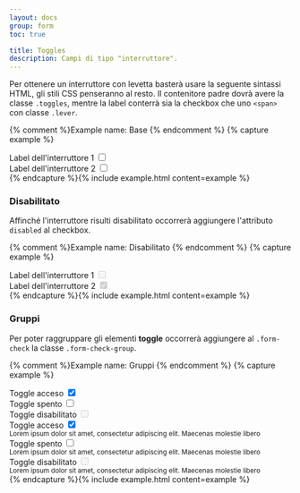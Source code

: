 ```yaml
---
layout: docs
group: form
toc: true

title: Toggles
description: Campi di tipo "interruttore".
---
```


Per ottenere un interruttore con levetta basterà usare la seguente sintassi HTML, gli stili CSS penseranno al resto. Il contenitore padre dovrà avere la classe `.toggles`, mentre la label conterrà sia la checkbox che uno `<span>` con classe `.lever`.

{% comment %}Example name: Base {% endcomment %}
{% capture example %}
<div>
  <div class="row">
    <div class="form-check col-6">
      <div class="toggles">
        <label for="toggleEsempio1a">
          Label dell'interruttore 1
          <input type="checkbox" id="toggleEsempio1a">
          <span class="lever"></span>
        </label>
      </div>
    </div>
    <div class="form-check col-6">
      <div class="toggles">
        <label for="toggleEsempio1b">
          Label dell'interruttore 2
          <input type="checkbox" id="toggleEsempio1b">
          <span class="lever leverRight"></span>
        </label>
      </div>
    </div>
  </div>
</div>
{% endcapture %}{% include example.html content=example %}

### Disabilitato

Affinché l'interruttore risulti disabilitato occorrerà aggiungere l'attributo `disabled` al checkbox.

{% comment %}Example name: Disabilitato {% endcomment %}
{% capture example %}
<div>
  <div class="row">
    <div class="form-check col-6">
      <div class="toggles">
        <label for="toggleEsempio2a">
          Label dell'interruttore 1
          <input disabled type="checkbox" id="toggleEsempio2a">
          <span class="lever"></span>
        </label>
      </div>
    </div>
    <div class="form-check col-6">
      <div class="toggles">
        <label for="toggleEsempio2b">
          Label dell'interruttore 2
          <input disabled type="checkbox" id="toggleEsempio2b" checked>
          <span class="lever leverRight"></span>
        </label>
      </div>
    </div>
  </div>
</div>
{% endcapture %}{% include example.html content=example %}

### Gruppi

Per poter raggruppare gli elementi **toggle** occorrerà aggiungere al `.form-check` la classe `.form-check-group`.

{% comment %}Example name: Gruppi {% endcomment %}
{% capture example %}
<div>
  <div class="row">
    <div class="col-5">
      <div class="form-check form-check-group">
        <div class="toggles">
          <label for="toggleEsempio3a">
            Toggle acceso
            <input type="checkbox" id="toggleEsempio3a" checked>
            <span class="lever"></span>
          </label>
        </div>
      </div>
      <div class="form-check form-check-group">
        <div class="toggles">
          <label for="toggleEsempio3b">
            Toggle spento
            <input type="checkbox" id="toggleEsempio3b">
            <span class="lever"></span>
          </label>
        </div>
      </div>
      <div class="form-check form-check-group">
        <div class="toggles">
          <label for="toggleEsempio3c">
            Toggle disabilitato
            <input type="checkbox" id="toggleEsempio3c" disabled>
            <span class="lever"></span>
          </label>
        </div>
      </div>
    </div>
    <div class="col-2"></div>
    <div class="col-5">
      <div class="form-check form-check-group">
        <div class="toggles">
          <label for="toggleEsempio3d">
            Toggle acceso
            <input type="checkbox" id="toggleEsempio3d" aria-labelledby="toggle3d-help" checked>
            <span class="lever"></span>
          </label>
        </div>
        <small id="toggle3d-help" class="form-text">Lorem ipsum dolor sit amet, consectetur adipiscing elit. Maecenas molestie libero</small>
      </div>
      <div class="form-check form-check-group">
        <div class="toggles">
          <label for="toggleEsempio3e">
            Toggle spento
            <input type="checkbox" id="toggleEsempio3e" aria-labelledby="toggle3e-help">
            <span class="lever"></span>
          </label>
        </div>
        <small id="toggle3e-help" class="form-text">Lorem ipsum dolor sit amet, consectetur adipiscing elit. Maecenas molestie libero</small>
      </div>
      <div class="form-check form-check-group">
        <div class="toggles">
          <label for="toggleEsempio3f">
            Toggle disabilitato
            <input type="checkbox" id="toggleEsempio3f" aria-labelledby="toggle3f-help" disabled>
            <span class="lever"></span>
          </label>
        </div>
        <small id="toggle3f-help" class="form-text">Lorem ipsum dolor sit amet, consectetur adipiscing elit. Maecenas molestie libero</small>
      </div>
    </div>
  </div>
</div>
{% endcapture %}{% include example.html content=example %}
